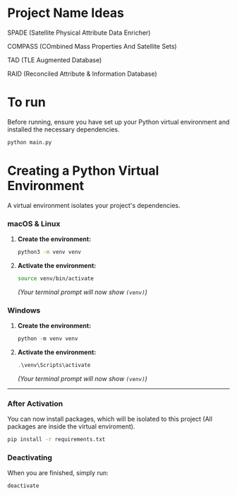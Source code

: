 # Project Name Ideas

SPADE (Satellite Physical Attribute Data Enricher)

COMPASS (COmbined Mass Properties And Satellite Sets)

TAD (TLE Augmented Database)

RAID (Reconciled Attribute & Information Database)

# To run

Before running, ensure you have set up your Python virtual environment and installed the necessary dependencies.

```bash
python main.py
```

# Creating a Python Virtual Environment

A virtual environment isolates your project's dependencies.

### macOS & Linux

1.  **Create the environment:**

    ```bash
    python3 -m venv venv
    ```

2.  **Activate the environment:**
    ```bash
    source venv/bin/activate
    ```
    _(Your terminal prompt will now show `(venv)`)_

### Windows

1.  **Create the environment:**

    ```powershell
    python -m venv venv
    ```

2.  **Activate the environment:**
    ```powershell
    .\venv\Scripts\activate
    ```
    _(Your terminal prompt will now show `(venv)`)_

---

### After Activation

You can now install packages, which will be isolated to this project (All packages are inside the virtual enviroment).

```bash
pip install -r requirements.txt
```

### Deactivating

When you are finished, simply run:

```bash
deactivate
```

